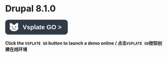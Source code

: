 # Drupal 8.1.0

<a href="https://www.vsplate.com/?docker-compose=https://github.com/vsplate/dcenvs/drupal/8.1.0"><img alt="VSPLATE GO" src="https://raw.githubusercontent.com/vsplate/images/master/vsgo_btn.png" width="200px"></a>

**Click the `VSPLATE GO` button to launch a demo online / 点击`VSPLATE GO`按钮创建在线环境**
